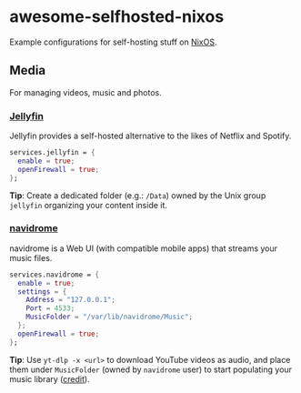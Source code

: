 # awesome-selfhosted-nixos

Example configurations for self-hosting stuff on [NixOS](https://nixos.asia/en/nixos-tutorial).

## Media

For managing videos, music and photos.

### [Jellyfin](https://jellyfin.org/)

Jellyfin provides a self-hosted alternative to the likes of Netflix and Spotify.

```nix
services.jellyfin = {
  enable = true;
  openFirewall = true;
};
```

**Tip**: Create a dedicated folder (e.g.: `/Data`) owned by the Unix group `jellyfin` organizing your content inside it.

### [navidrome](https://www.navidrome.org/)

navidrome is a Web UI (with compatible mobile apps) that streams your music files.

```nix
services.navidrome = {
  enable = true;
  settings = {
    Address = "127.0.0.1";
    Port = 4533;
    MusicFolder = "/var/lib/navidrome/Music";
  };
  openFirewall = true;
};
```

**Tip**: Use `yt-dlp -x <url>` to download YouTube videos as audio, and place them under `MusicFolder` (owned by `navidrome` user) to start populating your music library ([credit](https://x.com/sridca/status/1860154543247655267)).
